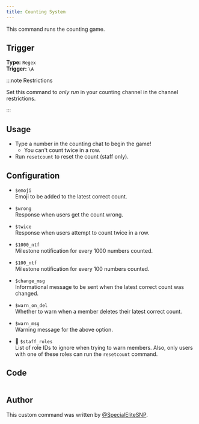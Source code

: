 ```yaml
---
title: Counting System
---
```


This command runs the counting game.

## Trigger

**Type:** `Regex`<br />
**Trigger:** `\A`

:::note Restrictions

Set this command to _only run_ in your counting channel in the channel restrictions.

:::

## Usage

- Type a number in the counting chat to begin the game!
  - You can't count twice in a row.
- Run `resetcount` to reset the count (staff only).

## Configuration

- `$emoji`<br />
  Emoji to be added to the latest correct count.

- `$wrong`<br />
  Response when users get the count wrong.

- `$twice`<br />
  Response when users attempt to count twice in a row.

- `$1000_ntf`<br />
  Milestone notification for every 1000 numbers counted.

- `$100_ntf`<br />
  Milestone notification for every 100 numbers counted.

- `$change_msg`<br />
  Informational message to be sent when the latest correct count was changed.

- `$warn_on_del`<br />
  Whether to warn when a member deletes their latest correct count.

- `$warn_msg`<br />
  Warning message for the above option.

- 📌 `$staff_roles`<br />
  List of role IDs to ignore when trying to warn members. Also, only users with one of these roles can run the `resetcount` command.

## Code

```go file=../../../src/fun/counting.go.tmpl

```

## Author

This custom command was written by [@SpecialEliteSNP](https://github.com/SpecialEliteSNP).
